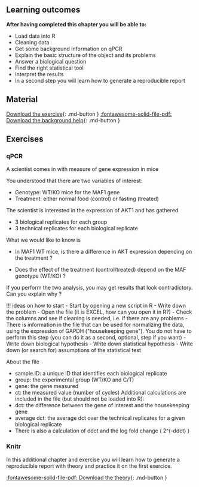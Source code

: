 ## Learning outcomes

**After having completed this chapter you will be able to:**

- Load data into R
- Cleaning data
- Get some background information on qPCR
- Explain the basic structure of the object and its problems
- Answer a biological question 
- Find the right statistical tool
- Interpret the results
- In a second step you will learn how to generate a reproducible report

## Material

[Download the exercise](/docs/assets/exercises/qPCR.xslx){: .md-button }
[:fontawesome-solid-file-pdf: Download the background help](/docs/assets/pdf/qPCR_dataset.pdf){: .md-button }

## Exercises

### qPCR

A scientist comes in with measure of gene expression in mice

You understood that there are two variables of interest:
* Genotype: WT/KO mice for the MAF1 gene
* Treatment: either normal food (control) or fasting (treated)

The scientist is interested in the expression of AKT1 and has gathered 
- 3 biological replicates for each group
- 3 technical replicates for each biological replicate
 
What we would like to know is

* In MAF1 WT mice, is there a difference in AKT
expression depending on the treatment ?

* Does the effect of the treatment (control/treated)
depend on the MAF genotype (WT/KO) ?

If you perform the two analysis, you may get
results that look contradictory. Can you explain why ?


!!! ideas on how to start
	- Start by opening a new script in R 
	- Write down the problem
	- Open the file (it is EXCEL, how can you open it in R?)
	- Check the columns and see if cleaning is needed, i.e. if there are any problems
	- There is information in the file that can be used for normalizing the data, using the expression of GAPDH ("housekeeping gene"). You do not have to perform this step (you can do it as a second, optional, step if you want)
	- Write down biological hypothesis 
	- Write down statistical hypothesis 
	- Write down (or search for) assumptions of the statistical test
	
About the file 

* sample.ID: a unique ID that identifies each biological
replicate
* group: the experimental group (WT/KO and C/T)
* gene: the gene measured
* ct: the measured value (number of cycles)
Additional calculations are included in the file (but should not
be loaded into R):
* dct: the difference between the gene of interest and the
housekeeping gene
* average dct: the average dct over the technical replicates
for a given biological replicate
* There is also a calculation of ddct and the log fold change
( 2^(-ddct) )

### Knitr

In this additional chapter and exercise you will learn how to generate a reproducible report with theory and practice it on the first exercice.

[:fontawesome-solid-file-pdf: Download the theory](../assets/pdf/knitr-short.pdf){: .md-button }

 